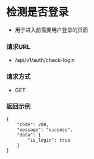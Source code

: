 # 检测是否登录

* 用于进入前需要用户登录的页面

### 请求URL

* /api/v1/auth/check-login

### 请求方式
* GET

### 返回示例

```
{
    "code": 200,
    "message": "success",
    "data": {
        "is_login": true
    }
}
```

